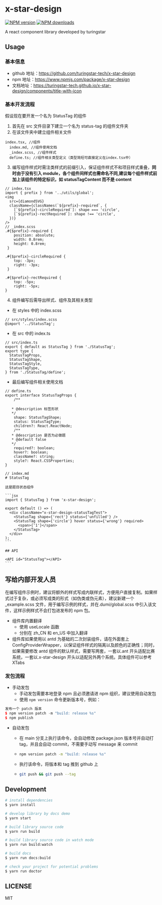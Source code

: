 # x-star-design

[![NPM version](https://img.shields.io/npm/v/x-star-design.svg?style=flat)](https://npmjs.org/package/x-star-design)
[![NPM downloads](http://img.shields.io/npm/dm/x-star-design.svg?style=flat)](https://npmjs.org/package/x-star-design)

A react component library developed by turingstar

## Usage

### 基本信息

- github 地址：https://github.com/turingstar-tech/x-star-design
- npm 地址：https://www.npmjs.com/package/x-star-design
- 文档地址：https://turingstar-tech.github.io/x-star-design/components/title-with-icon

### 基本开发流程

假设现在要开发一个名为 StatusTag 的组件

1. 首先在 src 文件目录下建立一个名为 status-tag 的组件文件夹
2. 在该文件夹中建立组件相关文件

```tsx
index.tsx, //组件
  index.md, //组件使用文档
  _index.scss, //组件样式
  define.ts; //组件相关类型定义（类型简短可直接定义在index.tsx中）
```

3. 编写组件样式时需注类样式的前缀引入，保证组件样式不和项目样式重叠，**同时由于没有引入 module，各个组件间样式也需命名不同,建议每个组件样式前加上该组件的特定标识，如 statusTagContent 而不是 content**

```tsx
// index.tsx
import { prefix } from '../utils/global';
<img
  src={diamondSVG}
  className={classNames(`${prefix}-required`, {
    [`${prefix}-circleRequired`]: shape === 'circle',
    [`${prefix}-rectRequired`]: shape !== 'circle',
  })}
/>
// _index.scss
.#{$prefix}-required {
    position: absolute;
    width: 0.8rem;
    height: 0.8rem;
 }

.#{$prefix}-circleRequired {
    top: -3px;
    right: -3px;
 }

.#{$prefix}-rectRequired {
    top: -5px;
    right: -5px;
}
```

4. 组件编写后需导出样式、组件及其相关类型

- 在 styles 中的 index.scss

```tsx
// src/styles/index.scss
@import '../StatusTag';
```

- 在 src 中的 index.ts

```tsx
// src/index.ts
export { default as StatusTag } from './StatusTag';
export type {
  StatusTagProps,
  StatusTagShape,
  StatusTagStyle,
  StatusTagType,
} from './StatusTag/define';
```

- 最后编写组件相关使用文档

````tsx
// define.ts
export interface StatusTagProps {
    /**

   * @description 标签形状
   */
    shape: StatusTagShape;
    status: StatusTagType;
    children?: React.ReactNode;
    /**
   * @description 是否为必做题
   * @default false
   */
    required?: boolean;
    hover?: boolean;
    className?: string;
    style?: React.CSSProperties;
}

// index.md
# StatusTag

这是题目状态组件

```jsx
import { StatusTag } from 'x-star-design';

export default () => (
  <div className="x-star-design-statusTagTest">
    <StatusTag shape={'rect'} status={'unfilled'} />
    <StatusTag shape={'circle'} hover status={'wrong'} required>
      <span>{'1'}</span>
    </StatusTag>
  </div>
);
```

## API

<API id="StatusTag"></API>
```
````

## 写给内部开发人员

在编写组件示例时，建议将额外的样式写成内联样式，方便用户直接复制。如果样式过于复杂，或必须写成类的形式（如伪类或伪元素），建议新建一个\_example.scss 文件，用于编写示例的样式，并在.dumi/global.scss 中引入该文件，这样示例样式不会打包进发布的 npm 包。

- 组件库内置翻译
  - 使用 useLocale 函数
  - 分别在 zh_CN 和 en_US 中加入翻译
- 组件库如果使用以 antd 为基础的二次封装组件，请在外面套上 ConfigProviderWrapper，以保证组件样式的隔离以及颜色的正确性；同时，如果需要修改 antd 组件的默认样式，需要写两套，一套以.ant 开头适配比赛系统，一套以.x-star-design 开头以适配另外两个系统。具体组件可以参考 XTabs

### 发包流程

- 手动发包
  - 手动发包需要本地登录 npm 且必须邀请进 npm 组织，建议使用自动发包
  - 使用 `npm version` 命令更新版本号，例如：

```C++
发布一个 patch 版本
$ npm version patch -m "build: release %s"
$ npm publish
```

- 自动发包

  - 在 main 分支上执行该命令，会自动修改 package.json 版本号并自动打 tag，并且会自动 commit，不需要手动写 message 来 commit
  - ```Bash
    npm version patch -m "build: release %s"
    ```

  - 执行该命令，将版本和 tag 推到 github 上
  - ```Bash
    git push && git push --tag
    ```

## Development

```bash
# install dependencies
$ yarn install

# develop library by docs demo
$ yarn start

# build library source code
$ yarn run build

# build library source code in watch mode
$ yarn run build:watch

# build docs
$ yarn run docs:build

# check your project for potential problems
$ yarn run doctor
```

## LICENSE

MIT
